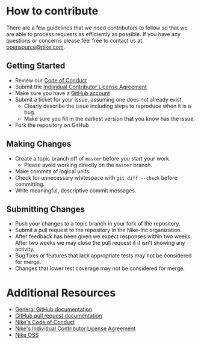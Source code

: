 # How to contribute

There are a few guidelines that we need contributors to follow so that we are able to process requests as efficiently as possible. If you have any questions or concerns please feel free to contact us at [opensource@nike.com](mailto:opensource@nike.com).

## Getting Started

* Review our [Code of Conduct](https://github.com/Nike-Inc/nike-inc.github.io/blob/master/CONDUCT.md)
* Submit the [Individual Contributor License Agreement](https://www.clahub.com/agreements/Nike-Inc/nike-inc.github.io)
* Make sure you have a [GitHub account](https://github.com/signup/free)
* Submit a ticket for your issue, assuming one does not already exist.
  * Clearly describe the issue including steps to reproduce when it is a bug.
  * Make sure you fill in the earliest version that you know has the issue.
* Fork the repository on GitHub

## Making Changes

* Create a topic branch off of `master` before you start your work.
  * Please avoid working directly on the `master` branch.
* Make commits of logical units.
* Check for unnecessary whitespace with `git diff --check` before committing.
* Write meaningful, descriptive commit messages.

## Submitting Changes

* Push your changes to a topic branch in your fork of the repository.
* Submit a pull request to the repository in the Nike-Inc organization.
* After feedback has been given we expect responses within two weeks. After two weeks we may close the pull request if it isn't showing any activity.
* Bug fixes or features that lack appropriate tests may not be considered for merge.
* Changes that lower test coverage may not be considered for merge.

# Additional Resources

* [General GitHub documentation](https://help.github.com/)
* [GitHub pull request documentation](https://help.github.com/categories/collaborating-with-issues-and-pull-requests/)
* [Nike's Code of Conduct](https://github.com/Nike-Inc/nike-inc.github.io/blob/master/CONDUCT.md)
* [Nike's Individual Contributor License Agreement](https://www.clahub.com/agreements/Nike-Inc/nike-inc.github.io)
* [Nike OSS](https://nike-inc.github.io/)